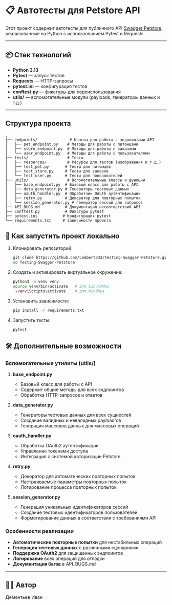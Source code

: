 # 📋 Автотесты для Petstore API

Этот проект содержит автотесты для публичного API [Swagger Petstore](https://petstore.swagger.io/), реализованные на Python с использованием Pytest и Requests.

---

## 📦 Стек технологий

- **Python 3.13**
- **Pytest** — запуск тестов
- **Requests** — HTTP-запросы
- **pytest.ini** — конфигурация тестов
- **conftest.py** — фикстуры для переиспользования
- **utils/** — вспомогательные модули (payloads, генераторы данных и т.д.)

---

## Структура проекта

```
.
├── endpoints/              # Классы для работы с эндпоинтами API
│   ├── pet_endpoint.py    # Методы для работы с питомцами
│   ├── store_endpoint.py  # Методы для работы с заказами
│   └── user_endpoint.py   # Методы для работы с пользователями
├── tests/                 # Тесты
│   ├── resources/         # Ресурсы для тестов (изображения и т.д.)
│   ├── test_pet.py       # Тесты для питомцев
│   ├── test_store.py     # Тесты для заказов
│   └── test_user.py      # Тесты для пользователей
├── utils/                 # Вспомогательные классы и функции
│   ├── base_endpoint.py  # Базовый класс для работы с API
│   ├── data_generator.py # Генераторы тестовых данных
│   ├── oauth_handler.py  # Обработчик OAuth аутентификации
│   ├── retry.py          # Декоратор для повторных попыток
│   └── session_generator.py # Генератор сессий для запросов
├── API_BUGS.md           # Документация несоответствий API
├── conftest.py           # Фикстуры pytest
├── pytest.ini           # Конфигурация pytest
└── requirements.txt     # Зависимости проекта
```

## 🚀 Как запустить проект локально

1. Клонировать репозиторий:
    ```bash
    git clone https://github.com/Lambert333/Testing-Swagger-Petstore.git
    cd Testing-Swagger-Petstore
    ```

2. Создать и активировать виртуальное окружение:
    ```bash
    python3 -m venv venv
    source venv/bin/activate   # для Linux/Mac
    .\venv\Scripts\activate    # для Windows
    ```

3. Установить зависимости:
    ```bash
    pip install -r requirements.txt
    ```

4. Запустить тесты:
    ```bash
    pytest
    ```

## 🛠 Дополнительные возможности

### Вспомогательные утилиты (utils/)

1. **base_endpoint.py**
   - Базовый класс для работы с API
   - Содержит общие методы для всех эндпоинтов
   - Обработка HTTP-запросов и ответов

2. **data_generator.py**
   - Генераторы тестовых данных для всех сущностей
   - Создание валидных и невалидных payload'ов
   - Генерация массивов данных для массовых операций

3. **oauth_handler.py**
   - Обработка OAuth2 аутентификации
   - Управление токенами доступа
   - Интеграция с системой авторизации Petstore

4. **retry.py**
   - Декоратор для автоматических повторных попыток
   - Настраиваемые параметры повторных попыток
   - Логирование процесса повторных попыток

5. **session_generator.py**
   - Генерация уникальных идентификаторов сессий
   - Создание тестовых идентификаторов пользователей
   - Форматирование данных в соответствии с требованиями API

### Особенности реализации

- **Автоматические повторные попытки** для нестабильных операций
- **Генерация тестовых данных** с различными сценариями
- **Поддержка OAuth2** для защищенных эндпоинтов
- **Логирование** всех операций для отладки
- **Документация багов** в API_BUGS.md

---

## 🧑‍💻 Автор

Дементьев Иван